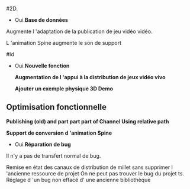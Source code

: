 #2D.

- Oui.**Base de données**

Augmente l 'adaptation de la publication de jeu vidéo vidéo.

L 'animation Spine augmente le son de support

#Id

- Oui.**Nouvelle fonction**


  **Augmentation de l 'appui à la distribution de jeux vidéo vivo**
  
  **Ajouter un exemple physique 3D Demo**
##   **Optimisation fonctionnelle**


  **Publishing (old) and part part part of Channel Using relative path**
  
  **Support de conversion d 'animation Spine**

- Oui.**Réparation de bug**

Il n'y a pas de transfert normal de bug.

Remise en état des canaux de distribution de millet sans supprimer l 'ancienne ressource de projet
On ne peut pas trouver le bug du projet ts.
Réglage d 'un bug non effacé d' une ancienne bibliothèque


  